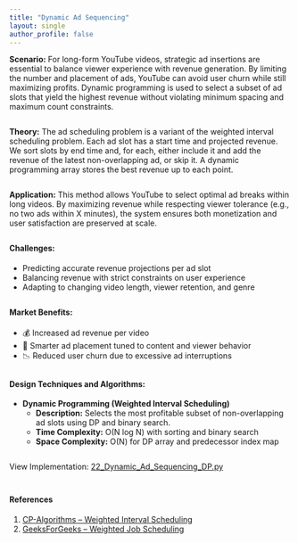 ```yaml
---
title: "Dynamic Ad Sequencing"
layout: single
author_profile: false
---
```


<div class="justified" style="margin-bottom: 2em;">
  <strong>Scenario:</strong> For long-form YouTube videos, strategic ad insertions are essential to balance viewer experience with revenue generation. By limiting the number and placement of ads, YouTube can avoid user churn while still maximizing profits. Dynamic programming is used to select a subset of ad slots that yield the highest revenue without violating minimum spacing and maximum count constraints.
</div>

<div class="justified" style="margin-bottom: 2em;">
  <strong>Theory:</strong> The ad scheduling problem is a variant of the weighted interval scheduling problem. Each ad slot has a start time and projected revenue. We sort slots by end time and, for each, either include it and add the revenue of the latest non-overlapping ad, or skip it. A dynamic programming array stores the best revenue up to each point.
</div>

<div class="justified" style="margin-bottom: 2em;">
  <strong>Application:</strong> This method allows YouTube to select optimal ad breaks within long videos. By maximizing revenue while respecting viewer tolerance (e.g., no two ads within X minutes), the system ensures both monetization and user satisfaction are preserved at scale.
</div>

<h4 style="margin-top: 2em;">Challenges:</h4>
<ul style="margin-bottom: 2em;">
  <li>Predicting accurate revenue projections per ad slot</li>
  <li>Balancing revenue with strict constraints on user experience</li>
  <li>Adapting to changing video length, viewer retention, and genre</li>
</ul>

<h4 style="margin-top: 2em;">Market Benefits:</h4>
<ul style="margin-bottom: 2em;">
  <li>💰 Increased ad revenue per video</li>
  <li>🧠 Smarter ad placement tuned to content and viewer behavior</li>
  <li>📉 Reduced user churn due to excessive ad interruptions</li>
</ul>

<h4 style="margin-top: 2em;">Design Techniques and Algorithms:</h4>
<ul style="margin-bottom: 2em;">
  <li><strong>Dynamic Programming (Weighted Interval Scheduling)</strong><br>
    <ul>
      <li><strong>Description:</strong> Selects the most profitable subset of non-overlapping ad slots using DP and binary search.</li>
      <li><strong>Time Complexity:</strong> O(N log N) with sorting and binary search</li>
      <li><strong>Space Complexity:</strong> O(N) for DP array and predecessor index map</li>
    </ul>
  </li>
</ul>

<p style="margin-top: 2em;">View Implementation: <a href="https://github.com/AdityaKhatawkar/aditya_aps_portfolio.github.io/blob/main/codes/22_Dynamic_Ad_Sequencing_DP.py" target="_blank">22_Dynamic_Ad_Sequencing_DP.py</a></p>

<h4 style="margin-top: 3em;">References</h4>
<ol style="margin-bottom: 3em;">
  <li><a href="https://cp-algorithms.com/dynamic_programming/weighted_interval_scheduling.html" target="_blank">CP-Algorithms – Weighted Interval Scheduling</a></li>
  <li><a href="https://www.geeksforgeeks.org/weighted-job-scheduling-log-n-time/" target="_blank">GeeksForGeeks – Weighted Job Scheduling</a></li>
</ol>
